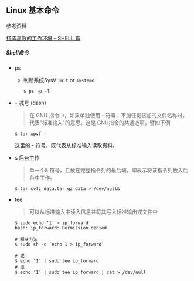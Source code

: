 ## Linux 基本命令

参考资料

[打造高效的工作环境 – SHELL 篇](https://coolshell.cn/articles/19219.html)

##### Shell命令
* ps
  - 判断系统SysV `init` or `systemd`
    ```shell
    $ ps -p -l
    ```

* `-` 减号 (dash)
    > 在 GNU 指令中，如果单独使用 - 符号，不加任何该加的文件名称时，代表\"标准输入\"的意思。这是 GNU指令的共通选项。譬如下例
    ```shell
    $ tar xpvf -
    ```
    这里的 - 符号，既代表从标准输入读取资料。

* `&` 后台工作
    > 单一个& 符号，且放在完整指令列的最后端，即表示将该指令列放入后台中工作。
    ```shell
    $ tar cvfz data.tar.gz data > /dev/null&
    ```

* tee

    > 可以从标准输入中读入信息并将其写入标准输出或文件中

    ```shell
    $ sudo echo ‘1′ > ip_forward
    bash: ip_forward: Permission denied

    # 解决方法
    $ sudo sh -c ‘echo 1 > ip_forward’

    # 或
    $ echo ‘1′ | sudo tee ip_forward
    # 或
    $ echo ‘1′ | sudo tee ip_forward | cat > /dev/null


